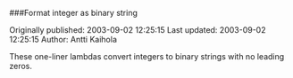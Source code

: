 ###Format integer as binary string

Originally published: 2003-09-02 12:25:15
Last updated: 2003-09-02 12:25:15
Author: Antti Kaihola

These one-liner lambdas convert integers to binary strings with no leading zeros.